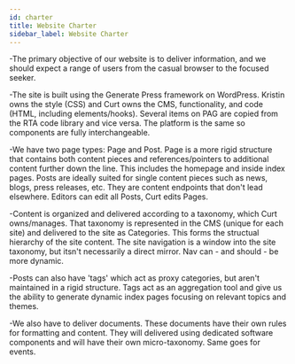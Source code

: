 ```yaml
---
id: charter
title: Website Charter
sidebar_label: Website Charter
---
```


-The primary objective of our website is to deliver information, and we should expect a range of users from the casual browser to the focused seeker. 

-The site is built using the Generate Press framework on WordPress. Kristin owns the style (CSS) and Curt owns the CMS, functionality, and code (HTML, including elements/hooks). Several items on PAG are copied from the RTA code library and vice versa. The platform is the same so components are fully interchangeable. 

 -We have two page types: Page and Post. Page is a more rigid structure that contains both content pieces and references/pointers to additional content further down the line. This includes the homepage and inside index pages. Posts are ideally suited for single content pieces such as news, blogs, press releases, etc. They are content endpoints that don't lead elsewhere. Editors can edit all Posts, Curt edits Pages.

-Content is organized and delivered according to a taxonomy, which Curt owns/manages. That taxonomy is represented in the CMS (unique for each site) and delivered to the site as Categories. This forms the structual hierarchy of the site content. The site navigation is a window into the site taxonomy, but itsn't necessarily a direct mirror. Nav can - and should - be more dynamic.

-Posts can also have 'tags' which act as proxy categories, but aren't maintained in a rigid structure. Tags act as an aggregation tool and give us the ability to generate dynamic index pages focusing on relevant topics and themes. 

-We also have to deliver documents. These documents have their own rules for formatting and content. They will delivered using dedicated software components and will have their own micro-taxonomy. Same goes for events.
